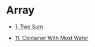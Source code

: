 # Array

- [1. Two Sum](https://github.com/Damon-Salvatore/leetcode/tree/js/array/1)

- [11. Container With Most Water](https://github.com/Damon-Salvatore/leetcode/tree/js/array/11)
